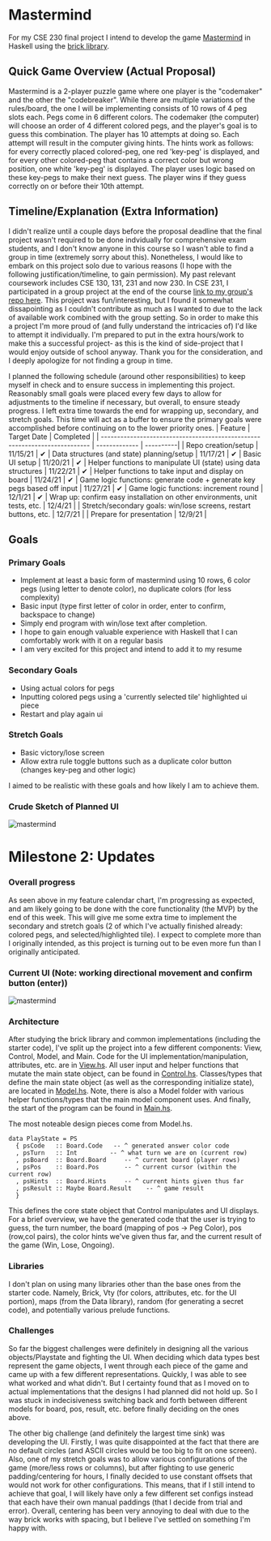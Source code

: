 # Mastermind
For my CSE 230 final project I intend to develop the game [Mastermind](https://en.wikipedia.org/wiki/Mastermind_(board_game)) in Haskell using the [brick library](https://github.com/jtdaugherty/brick/). 

## Quick Game Overview (Actual Proposal)
Mastermind is a 2-player puzzle game where one player is the "codemaker" and the other the "codebreaker". While there are multiple variations of the rules/board, the one I will be implementing consists of 10 rows of 4 peg slots each. Pegs come in 6 different colors. The codemaker (the computer) will choose an order of 4 different colored pegs, and the player's goal is to guess this combination. The player has 10 attempts at doing so. Each attempt will result in the computer giving hints. The hints work as follows: for every correctly placed colored-peg, one red 'key-peg' is displayed, and for every other colored-peg that contains a correct color but wrong position, one white 'key-peg' is displayed. The player uses logic based on these key-pegs to make their next guess. The player wins if they guess correctly on or before their 10th attempt.

## Timeline/Explanation (Extra Information)
I didn't realize until a couple days before the proposal deadline that the final project wasn't required to be done indvidually for comprehensive exam students, and I don't know anyone in this course so I wasn't able to find a group in time (extremely sorry about this).
Nonetheless, I would like to embark on this project solo due to various reasons (I hope with the following justification/timeline, to gain permission). My past relevant coursework includes CSE 130, 131, 231 and now 230. In CSE 231, I participated in a group project at the end of the course [link to my group's repo here](https://github.com/R167/chocopy-wasm-compiler). This project was fun/interesting, but I found it somewhat dissapointing as I couldn't contribute as much as I wanted to due to the lack of available work combined with the group setting. So in order to make this a project I'm more proud of (and fully understand the intricacies of) I'd like to attempt it individually. I'm prepared to put in the extra hours/work to make this a successful project- as this is the kind of side-project that I would enjoy outside of school anyway. Thank you for the consideration, and I deeply apologize for not finding a group in time.

I planned the following schedule (around other responsibilities) to keep myself in check and to ensure success in implementing this project. Reasonably small goals were placed every few days to allow for adjustments to the timeline if necessary, but overall, to ensure steady progress. I left extra time towards the end for wrapping up, secondary, and stretch goals. This time will act as a buffer to ensure the primary goals were accomplished before continuing on to the lower priority ones.
| Feature                                                                    | Target Date   | Completed |
| -------------------------------------------------------------------------- | ------------- | ----------|
| Repo creation/setup                                                        | 11/15/21      |     ✔
| Data structures (and state) planning/setup                                 | 11/17/21      |     ✔
| Basic UI setup                                                             | 11/20/21      |     ✔
| Helper functions to manipulate UI (state) using data structures            | 11/22/21      |     ✔
| Helper functions to take input and display on board                        | 11/24/21      |     ✔
| Game logic functions: generate code + generate key pegs based off input    | 11/27/21      |     ✔
| Game logic functions: increment round                                      | 12/1/21       |     ✔
| Wrap up: confirm easy installation on other environments, unit tests, etc. | 12/4/21       |
| Stretch/secondary goals: win/lose screens, restart buttons, etc.           | 12/7/21       |
| Prepare for presentation                                                   | 12/9/21       |

## Goals
### Primary Goals
- Implement at least a basic form of mastermind using 10 rows, 6 color pegs (using letter to denote color), no duplicate colors (for less complexity)
- Basic input (type first letter of color in order, enter to confirm, backspace to change)
- Simply end program with win/lose text after completion.
- I hope to gain enough valuable experience with Haskell that I can comfortably work with it on a regular basis
- I am very excited for this project and intend to add it to my resume

### Secondary Goals
- Using actual colors for pegs
- Inputting colored pegs using a 'currently selected tile' highlighted ui piece
- Restart and play again ui

### Stretch Goals
- Basic victory/lose screen
- Allow extra rule toggle buttons such as a duplicate color button (changes key-peg and other logic)

I aimed to be realistic with these goals and how likely I am to achieve them.

### Crude Sketch of Planned UI 
![mastermind](https://i.imgur.com/vbDcMVc.png)

# Milestone 2: Updates
### Overall progress
As seen above in my feature calendar chart, I'm progressing as expected, and am likely going to be done with the core functionality (the MVP) by the end of this week. This will give me some extra time to implement the secondary and stretch goals (2 of which I've actually finished already: colored pegs, and selected/highlighted tile). I expect to complete more than I originally intended, as this project is turning out to be even more fun than I originally anticipated.

### Current UI (Note: working directional movement and confirm button (enter))
![mastermind](https://i.imgur.com/oHQ5PtB.jpg)

### Architecture 
After studying the brick library and common implementations (including the starter code), I've split up the project into a few different components: View, Control, Model, and Main. Code for the UI implementation/manipulation, attributes, etc. are in [View.hs](https://github.com/Kyle-Stadelmann/Mastermind/blob/main/src/View.hs). All user input and helper functions that mutate the main state object, can be found in [Control.hs](https://github.com/Kyle-Stadelmann/Mastermind/blob/main/src/Control.hs). Classes/types that define the main state object (as well as the corresponding initialize state), are located in [Model.hs](https://github.com/Kyle-Stadelmann/Mastermind/blob/main/src/Model.hs). Note, there is also a Model folder with various helper functions/types that the main model component uses. And finally, the start of the program can be found in [Main.hs](https://github.com/Kyle-Stadelmann/Mastermind/blob/main/src/Main.hs).

The most noteable design pieces come from Model.hs.
```
data PlayState = PS
  { psCode   :: Board.Code   -- ^ generated answer color code
  , psTurn   :: Int         -- ^ what turn we are on (current row)
  , psBoard  :: Board.Board     -- ^ current board (player rows)
  , psPos    :: Board.Pos       -- ^ current cursor (within the current row)
  , psHints  :: Board.Hints     -- ^ current hints given thus far
  , psResult :: Maybe Board.Result    -- ^ game result
  } 
```
This defines the core state object that Control manipulates and UI displays. For a brief overview, we have the generated code that the user is trying to guess, the turn number, the board (mapping of pos -> Peg Color), pos (row,col pairs), the color hints we've given thus far, and the current result of the game (Win, Lose, Ongoing).

### Libraries
I don't plan on using many libraries other than the base ones from the starter code. Namely, Brick, Vty (for colors, attributes, etc. for the UI portion), maps (from the Data library), random (for generating a secret code), and potentially various prelude functions. 

### Challenges
So far the biggest challenges were definitely in designing all the various objects/Playstate and fighting the UI. When deciding which data types best represent the game objects, I went through each piece of the game and came up with a few different representations. Quickly, I was able to see what worked and what didn't. But I certainty found that as I moved on to actual implementations that the designs I had planned did not hold up. So I was stuck in indecisiveness switching back and forth between different models for board, pos, result, etc. before finally deciding on the ones above. 

The other big challenge (and definitely the largest time sink) was developing the UI. Firstly, I was quite disappointed at the fact that there are no default circles (and ASCII circles would be too big to fit on one screen). Also, one of my stretch goals was to allow various configurations of the game (more/less rows or columns), but after fighting to use generic padding/centering for hours, I finally decided to use constant offsets that would not work for other configurations. This means, that if I still intend to achieve that goal, I will likely have only a few different set configs instead that each have their own manual paddings (that I decide from trial and error). Overall, centering has been very annoying to deal with due to the way brick works with spacing, but I believe I've settled on something I'm happy with.
